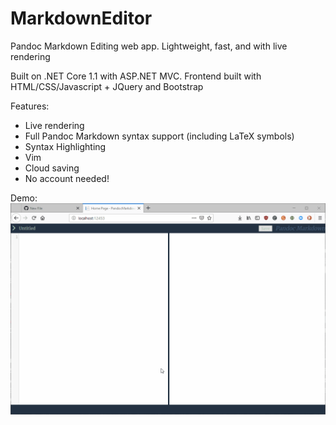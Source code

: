 # MarkdownEditor
Pandoc Markdown Editing web app. Lightweight, fast, and with live rendering

Built on .NET Core 1.1 with ASP.NET MVC. 
Frontend built with HTML/CSS/Javascript + JQuery and Bootstrap

Features:
- Live rendering
- Full Pandoc Markdown syntax support (including LaTeX symbols)
- Syntax Highlighting
- Vim
- Cloud saving
- No account needed!

Demo:
![GIF with demo of app](https://raw.githubusercontent.com/kailanjian/MarkdownEditor/master/demo.gif)
